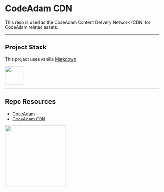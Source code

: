# CodeAdam CDN

This repo is used as the CodeAdam Content Delivery Network (CDN) for CodeAdam related assets. 

---

## Project Stack

This project uses vanilla [Markdown](https://www.markdownguide.org/).

<img src="https://console.codeadam.ca/api/image/markdown" width="60">

---

## Repo Resources

* [CodeAdam](https://codeadam.ca)
* [CodeAdam CDN](https://cdn.codeadam.ca/)

<a href="https://codeadam.ca" style="margin-top: 10px;">
<img src="https://cdn.codeadam.ca/images@1.0.0/codeadam-logo-coloured-horizontal.png" width="200">
</a>
